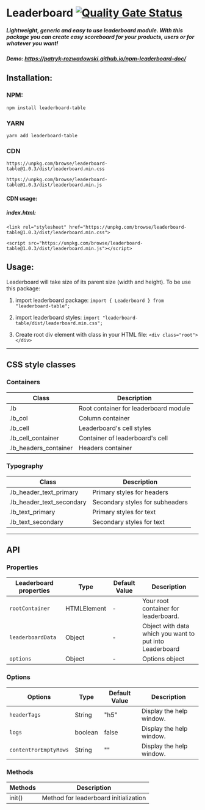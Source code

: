 # Leaderboard [![Quality Gate Status](https://sonarcloud.io/api/project_badges/measure?project=Patryk-Rozwadowski_npm-leaderboard&metric=alert_status)](https://sonarcloud.io/summary/new_code?id=Patryk-Rozwadowski_npm-leaderboard)

##### Lightweight, generic and easy to use leaderboard module. With this package you can create easy scoreboard for your products, users or for whatever you want!

##### Demo: https://patryk-rozwadowski.github.io/npm-leaderboard-doc/


## Installation:

### NPM:

`npm install leaderboard-table`

### YARN

`yarn add leaderboard-table`

### CDN

`https://unpkg.com/browse/leaderboard-table@1.0.3/dist/leaderboard.min.css`

`https://unpkg.com/browse/leaderboard-table@1.0.3/dist/leaderboard.min.js`

#### CDN usage:

##### index.html:

`<link rel="stylesheet" href="https://unpkg.com/browse/leaderboard-table@1.0.3/dist/leaderboard.min.css">`

`<script src="https://unpkg.com/browse/leaderboard-table@1.0.3/dist/leaderboard.min.js"></script>`

## Usage:

Leaderboard will take size of its parent size (width and height). To be use this package:

1. import leaderboard package:
   `import { Leaderboard } from "leaderboard-table";`

2. import leaderboard styles:
   `import "leaderboard-table/dist/leaderboard.min.css";`

3. Create root div element with class in your HTML file:
   `<div class="root"></div>`

---

## CSS style classes

### Containers

| Class                 | Description                           |
| --------------------- | ------------------------------------- |
| .lb                   | Root container for leaderboard module |
| .lb_col               | Column container                      |
| .lb_cell              | Leaderboard's cell styles             |
| .lb_cell_container    | Container of leaderboard's cell       |
| .lb_headers_container | Headers container                     |

### Typography

| Class                     | Description                     |
| ------------------------- | ------------------------------- |
| .lb_header_text_primary   | Primary styles for headers      |
| .lb_header_text_secondary | Secondary styles for subheaders |
| .lb_text_primary          | Primary styles for text         |
| .lb_text_secondary        | Secondary styles for text       |

---

## API

### Properties

| Leaderboard properties | Type        | Default Value | Description                                             |
| ---------------------- | ----------- | ------------- | ------------------------------------------------------- |
| `rootContainer`        | HTMLElement | -             | Your root container for leaderboard.                    |
| `leaderboardData`      | Object      | -             | Object with data which you want to put into Leaderboard |
| `options`              | Object      | -             | Options object                                          |

### Options

| Options               | Type    | Default Value | Description              |
| --------------------- | ------- | ------------- | ------------------------ |
| `headerTags`          | String  | "h5"          | Display the help window. |
| `logs`                | boolean | false         | Display the help window. |
| `contentForEmptyRows` | String  | ""            | Display the help window. |

### Methods

| Methods | Description                           |
| ------- | ------------------------------------- |
| init()  | Method for leaderboard initialization |
